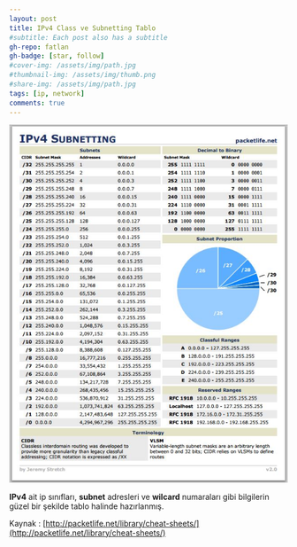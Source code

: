 ```yaml
---
layout: post
title: IPv4 Class ve Subnetting Tablo
#subtitle: Each post also has a subtitle
gh-repo: fatlan
gh-badge: [star, follow]
#cover-img: /assets/img/path.jpg
#thumbnail-img: /assets/img/thumb.png
#share-img: /assets/img/path.jpg
tags: [ip, network]
comments: true
---
```

![Crepe](/assets/img/ipcss/ipclss01.png)

**IPv4** ait ip sınıfları, **subnet** adresleri ve **wilcard** numaraları gibi bilgilerin güzel bir şekilde tablo halinde hazırlanmış.

Kaynak : [http://packetlife.net/library/cheat-sheets/](http://packetlife.net/library/cheat-sheets/) <br>